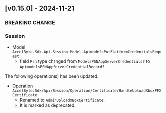 <a name="v0.15.0"></a>
## [v0.15.0] - 2024-11-21

### BREAKING CHANGE


### Session

- Model `AccelByte.Sdk.Api.Session.Model.ApimodelsPutPlatformCredentialsRequest`
    - field `Psn` type changed from `ModelsPSNAppServerCredentials?` to `ApimodelsPSNAppServerCredentialRecord?`.

The following operation(s) has been updated.
- Operation `AccelByte.Sdk/Api/Session/Operation/Certificate/HandleUploadXboxPFXCertificate`
    - Renamed to `AdminUploadXBoxCertificate`.
    - It is marked as deprecated.